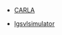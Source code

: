 
- [CARLA](https://carla.org//)

- [lgsvlsimulator](https://github.com/lgsvl/simulator?tab=readme-ov-file)